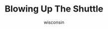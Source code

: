 ---
media: "images/rounds/war/blowing_up_the_shuttle.png"
media_type: image
type: art
title: Blowing Up The Shuttle
author: [wisconsin]
desc: Upon landing, for his own amusement, DisturbHerb blows up the side of the <i>Zarya</i>.
---
